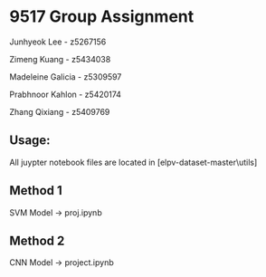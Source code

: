 # 9517 Group Assignment
Junhyeok Lee        - z5267156

Zimeng Kuang        - z5434038

Madeleine Galicia   - z5309597

Prabhnoor Kahlon    - z5420174

Zhang Qixiang       - z5409769


## Usage:
All juypter notebook files are located in [elpv-dataset-master\utils\] 
## Method 1
SVM Model -> proj.ipynb
## Method 2
CNN Model -> project.ipynb
